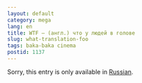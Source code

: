 ```yaml
---
layout: default
category: mega
lang: en
title: WTF — (англ.) что у людей в голове
slug: what-translation-foo
tags: baka-baka cinema 
postid: 1137
---
```

<p>Sorry, this entry is only available in <a href="/mega/export/getposts.php">Russian</a>.</p>